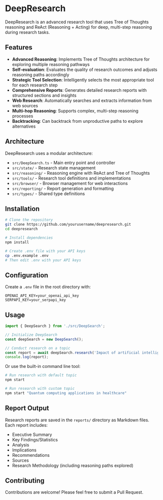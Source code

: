 # DeepResearch

DeepResearch is an advanced research tool that uses Tree of Thoughts reasoning and ReAct (Reasoning + Acting) for deep, multi-step reasoning during research tasks.

## Features

- **Advanced Reasoning**: Implements Tree of Thoughts architecture for exploring multiple reasoning pathways
- **Self-evaluation**: Evaluates the quality of research outcomes and adjusts reasoning paths accordingly
- **Strategic Tool Selection**: Intelligently selects the most appropriate tool for each research step
- **Comprehensive Reports**: Generates detailed research reports with structured sections and insights
- **Web Research**: Automatically searches and extracts information from web sources
- **Multi-hop Reasoning**: Supports complex, multi-step reasoning processes
- **Backtracking**: Can backtrack from unproductive paths to explore alternatives

## Architecture

DeepResearch uses a modular architecture:

- `src/DeepSearch.ts` - Main entry point and controller
- `src/state/` - Research state management
- `src/reasoning/` - Reasoning engine with ReAct and Tree of Thoughts
- `src/tools/` - Research tool definitions and implementations
- `src/browser/` - Browser management for web interactions
- `src/reporting/` - Report generation and formatting
- `src/types/` - Shared type definitions

## Installation

```bash
# Clone the repository
git clone https://github.com/yourusername/deepresearch.git
cd deepresearch

# Install dependencies
npm install

# Create .env file with your API keys
cp .env.example .env
# Then edit .env with your API keys
```

## Configuration

Create a `.env` file in the root directory with:

```
OPENAI_API_KEY=your_openai_api_key
SERPAPI_KEY=your_serpapi_key
```

## Usage

```typescript
import { DeepSearch } from './src/DeepSearch';

// Initialize DeepSearch
const deepSearch = new DeepSearch();

// Conduct research on a topic
const report = await deepSearch.research('Impact of artificial intelligence on job market');
console.log(report);
```

Or use the built-in command line tool:

```bash
# Run research with default topic
npm start

# Run research with custom topic
npm start "Quantum computing applications in healthcare"
```

## Report Output

Research reports are saved in the `reports/` directory as Markdown files. Each report includes:

- Executive Summary
- Key Findings/Statistics
- Analysis
- Implications
- Recommendations
- Sources
- Research Methodology (including reasoning paths explored)

## Contributing

Contributions are welcome! Please feel free to submit a Pull Request.
